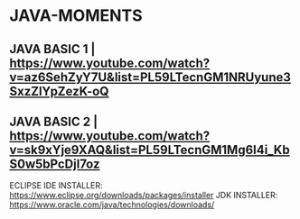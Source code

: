 # JAVA-MOMENTS

## JAVA BASIC 1 | https://www.youtube.com/watch?v=az6SehZyY7U&list=PL59LTecnGM1NRUyune3SxzZlYpZezK-oQ
## JAVA BASIC 2 | https://www.youtube.com/watch?v=sk9xYje9XAQ&list=PL59LTecnGM1Mg6I4i_KbS0w5bPcDjl7oz

ECLIPSE IDE INSTALLER: https://www.eclipse.org/downloads/packages/installer
JDK INSTALLER: https://www.oracle.com/java/technologies/downloads/
